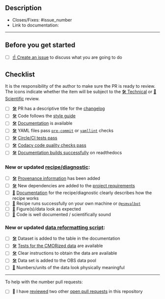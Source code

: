 <!--
    Thank you for contributing to our project!

    Please do not delete this text completely, but read the text below and keep
    items that seem relevant. If in doubt, just keep everything and add your
    own text at the top, a reviewer will update the checklist for you.

    While the checklist is intended to be filled in by the technical and scientific
    reviewers, it is the responsibility of the author of the pull request to make
    sure all items on it are properly implemented.
-->

## Description

<!--
    Describe the idea of your changes here to communicate why we should accept
    this pull request and what problem it solves.

    Before you start, please read our [contribution guidelines](https://docs.esmvaltool.org/en/latest/community/introduction.html).

    Please fill in the GitHub issue that is closed by this pull request, e.g. Closes #1903
-->
- Closes/Fixes: #issue_number
- Link to documentation:

* * *

## Before you get started

<!--
    Please discuss your idea with the development team before getting started,
    to avoid disappointment or unnecessary work later. The way to do this is
    to open a new issue on GitHub.
-->

- [ ] [☝ Create an issue](https://github.com/ESMValGroup/ESMValTool/issues) to discuss what you are going to do

## Checklist

It is the responsibility of the author to make sure the PR is ready to review. The icons indicate whether the item will be subject to the [🛠 Technical][1] or [🧪 Scientific][2] review.

- [ ] [🛠][1] PR has a descriptive title for the [changelog](https://esmvaltool--1924.org.readthedocs.build/en/1924/community/introduction.html#Branches-pull-requests-and-code-review)
- [ ] [🛠][1] Code follows the [style guide](https://docs.esmvaltool.org/en/latest/community/introduction.html#code-style)
- [ ] [🛠][1] [Documentation](https://docs.esmvaltool.org/en/latest/community/introduction.html#documentation) is available
- [ ] [🛠][1] YAML files pass [`pre-commit`](https://esmvaltool--1924.org.readthedocs.build/en/1924/community/introduction.html#pre-commit) or [`yamllint`](https://esmvaltool--1924.org.readthedocs.build/en/1924/community/introduction.html#yaml) checks
- [ ] [🛠][1] [Circle/CI tests pass](https://esmvaltool--1924.org.readthedocs.build/en/1924/community/introduction.html#Branches-pull-requests-and-code-review)
- [ ] [🛠][1] [Codacy code quality checks pass]((https://esmvaltool--1924.org.readthedocs.build/en/1924/community/introduction.html#Branches-pull-requests-and-code-review))
- [ ] [🛠][1] [Documentation builds successfully](https://esmvaltool--1924.org.readthedocs.build/en/1924/community/introduction.html#Branches-pull-requests-and-code-review) on readthedocs

### New or updated [recipe/diagnostic](https://docs.esmvaltool.org/en/latest/community/diagnostic.html):

- [ ] [🛠][1] [Provenance information](https://docs.esmvaltool.org/en/latest/community/diagnostic.html#recording-provenance) has been added
- [ ] [🛠][1] New dependencies are added to the [project requirements](https://esmvaltool--1924.org.readthedocs.build/en/1924/community/diagnostic.html#additional-dependencies)
- [ ] [🧪][2] [Documentation](https://docs.esmvaltool.org/en/latest/community/diagnostic.html#documentation) for the recipe/diagnostic clearly describes how the recipe works
- [ ] [🧪][2] Recipe runs successfully on your own machine or [`@esmvalbot`](https://github.com/apps/esmvalbot)
- [ ] [🧪][2] Figure(s)/data look as expected
- [ ] [🧪][2] Code is well documented / scientifically sound

### New or updated [data reformatting script](https://docs.esmvaltool.org/en/latest/develop/dataset.html):

- [ ] [🛠][1] Dataset is added to the table in the documentation
- [ ] [🛠][1] [Tests for the CMORized data](https://esmvaltool--1924.org.readthedocs.build/en/1924/develop/dataset.html#test-the-cmorized-dataset) are available
- [ ] [🛠][1] Clear instructions to obtain the data are available
- [ ] [🛠][1] Data set is added to the OBS data pool
- [ ] [🧪][2] Numbers/units of the data look physically meaningful

***

To help with the number pull requests:

- [ ] 🚀 I have [reviewed](https://esmvaltool--1924.org.readthedocs.build/en/1924/community/review.html#review-of-pull-requests) two other [open pull requests](https://github.com/ESMValGroup/ESMValTool/pulls) in this repository

<!--
If you need help with any of the items on the checklists above, please do not hesitate to ask by commenting in the issue or pull request.
-->

[1]: https://esmvaltool--1924.org.readthedocs.build/en/1924/community/review.html#technical-review
[2]: https://esmvaltool--1924.org.readthedocs.build/en/1924/community/review.html#scientific-review
